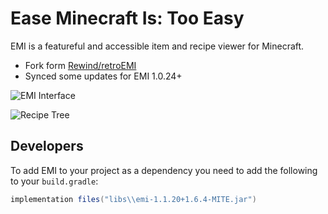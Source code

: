 # Ease Minecraft Is: Too Easy
EMI is a featureful and accessible item and recipe viewer for Minecraft.
* Fork form [Rewind/retroEMI](https://git.sleeping.town/Rewind/retroEMI)
* Synced some updates for EMI 1.0.24+

![EMI Interface](https://user-images.githubusercontent.com/14813658/224562247-1588064e-39ef-475a-9108-d7a357af6939.png)

![Recipe Tree](https://user-images.githubusercontent.com/14813658/224562258-1a5ee67a-fd7f-489f-9eed-ae67c184ddac.png)

## Developers
To add EMI to your project as a dependency you need to add the following to your `build.gradle`:
```gradle
implementation files("libs\\emi-1.1.20+1.6.4-MITE.jar")
```
